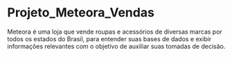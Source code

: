 # Projeto_Meteora_Vendas
Meteora é uma loja que vende roupas e acessórios de diversas marcas por todos os estados do Brasil, para entender suas bases de dados e exibir informações relevantes com o objetivo de auxiliar suas tomadas de decisão.
